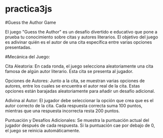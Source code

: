 # practica3js

#Guess the Author Game

El juego "Guess the Author" es un desafío divertido e educativo que pone a prueba tu conocimiento sobre citas y autores literarios. El objetivo del juego es adivinar quién es el autor de una cita específica entre varias opciones presentadas.

#Mecánica del Juego:

Cita Aleatoria: En cada ronda, el juego selecciona aleatoriamente una cita famosa de algún autor literario. Esta cita se presenta al jugador.

Opciones de Autores: Junto a la cita, se muestran varias opciones de autores, entre los cuales se encuentra el autor real de la cita. Estas opciones están barajadas aleatoriamente para añadir un desafío adicional.

Adivina al Autor: El jugador debe seleccionar la opción que crea que es el autor correcto de la cita. Cada respuesta correcta suma 100 puntos, mientras que una respuesta incorrecta resta 200 puntos.

Puntuación y Desafíos Adicionales: Se muestra la puntuación actual del jugador después de cada respuesta. Si la puntuación cae por debajo de 0, el juego se reinicia automáticamente. 
